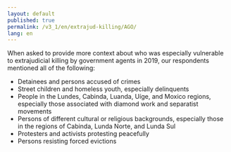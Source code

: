 ```yaml
---
layout: default
published: true
permalink: /v3_1/en/extrajud-killing/AGO/
lang: en
---
```

When asked to provide more context about who was especially vulnerable to extrajudicial killing by government agents in 2019, our respondents mentioned all of the following:

-	Detainees and persons accused of crimes
-	Street children and homeless youth, especially delinquents
-	People in the Lundes, Cabinda, Luanda, Uíge, and Moxico regions, especially those associated with diamond work and separatist movements
-	Persons of different cultural or religious backgrounds, especially those in the regions of Cabinda, Lunda Norte, and Lunda Sul
-	Protesters and activists protesting peacefully
-	Persons resisting forced evictions
